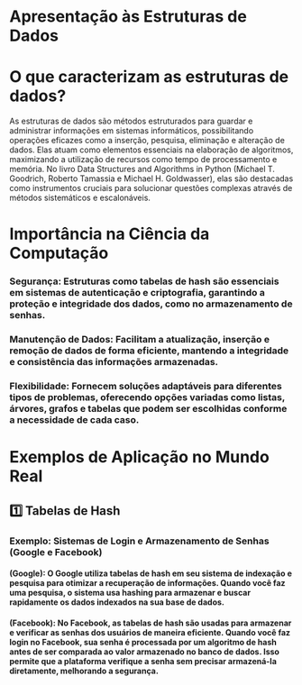 # **Apresentação às Estruturas de Dados**

# **O que caracterizam as estruturas de dados?**

As estruturas de dados são métodos estruturados para guardar e administrar informações em sistemas informáticos, possibilitando operações eficazes como a inserção, pesquisa, eliminação e alteração de dados.  Elas atuam como elementos essenciais na elaboração de algoritmos, maximizando a utilização de recursos como tempo de processamento e memória.  No livro Data Structures and Algorithms in Python (Michael T. Goodrich, Roberto Tamassia e Michael H. Goldwasser), elas são destacadas como instrumentos cruciais para solucionar questões complexas através de métodos sistemáticos e escalonáveis.

# **Importância na Ciência da Computação**
 
### **Segurança:** Estruturas como tabelas de hash são essenciais em sistemas de autenticação e criptografia, garantindo a proteção e integridade dos dados, como no armazenamento de senhas.

### **Manutenção de Dados:** Facilitam a atualização, inserção e remoção de dados de forma eficiente, mantendo a integridade e consistência das informações armazenadas.

### **Flexibilidade:** Fornecem soluções adaptáveis para diferentes tipos de problemas, oferecendo opções variadas como listas, árvores, grafos e tabelas que podem ser escolhidas conforme a necessidade de cada caso.

# **Exemplos de Aplicação no Mundo Real**
## 1️⃣ **Tabelas de Hash**
### **Exemplo: Sistemas de Login e Armazenamento de Senhas (Google e Facebook)**
#### (Google): O Google utiliza tabelas de hash em seu sistema de indexação e pesquisa para otimizar a recuperação de informações. Quando você faz uma pesquisa, o sistema usa hashing para armazenar e buscar rapidamente os dados indexados na sua base de dados.

#### (Facebook): No Facebook, as tabelas de hash são usadas para armazenar e verificar as senhas dos usuários de maneira eficiente. Quando você faz login no Facebook, sua senha é processada por um algoritmo de hash antes de ser comparada ao valor armazenado no banco de dados. Isso permite que a plataforma verifique a senha sem precisar armazená-la diretamente, melhorando a segurança.
